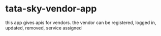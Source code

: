 # tata-sky-vendor-app
this app gives apis for vendors.
the vendor can be registered, logged in, updated, removed, service assigned

